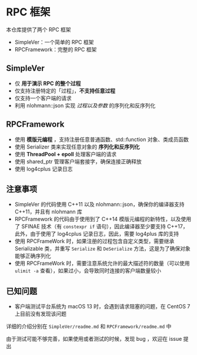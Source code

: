 # RPC 框架

本仓库提供了两个 RPC 框架

- SimpleVer：一个简单的 RPC 框架
- RPCFramework：完整的 RPC 框架

## SimpleVer

- 仅 **用于演示 RPC 的整个过程**
- 仅支持注册特定的「过程」，**不支持任意过程**
- 仅支持一个客户端的请求
- 利用 nlohmann::json 实现 *过程以及参数* 的序列化和反序列化

## RPCFramework

- 使用 **模版元编程** ，支持注册任意普通函数、std::function 对象、类成员函数
- 使用 Serializer 类来实现任意对象的 **序列化和反序列化**
- 使用 **ThreadPool + epoll** 处理客户端的请求
- 使用 shared_ptr 管理客户端套接字，确保连接正确释放
- 使用 log4cplus 记录日志

## 注意事项

- SimpleVer 的代码使用 C++11 以及 nlohmann::json，确保你的编译器支持 C++11，并且有 nlohmann 库
- RPCFramework 的代码由于使用到了 C++14 模版元编程的新特性，以及使用了 SFINAE 技术（有 `constexpr if` 语句），因此编译器至少要支持 C++17，此外，由于使用了 log4cplus 记录日志，因此，需要 log4plus 库的支持
- 使用 RPCFrameWork 时，如果注册的过程包含自定义类型，需要继承 Serializable 类，并重写 `Serialize` 和 `DeSerialize` 方法，这是为了确保对象能够正确序列化
- 使用 RPCFrameWork 时，需要注意系统允许的最大描述符的数量（可以使用 `ulimit -a` 查看），如果过小，会导致同时连接的客户端数量较小

## 已知问题

- 客户端测试平台系统为 macOS 13 时，会遇到请求阻塞的问题，在 CentOS 7 上目前没有发现该问题

详细的介绍分别在 `SimpleVer/readme.md` 和 `RPCFramework/readme.md` 中

由于测试可能不够完善，如果使用或者测试的时候，发现 bug ，欢迎在 issue 提出